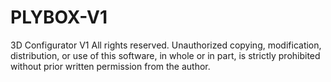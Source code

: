 # PLYBOX-V1
3D Configurator V1
All rights reserved. Unauthorized copying, modification, distribution, or use of this software, in whole or in part, is strictly prohibited without prior written permission from the author.

